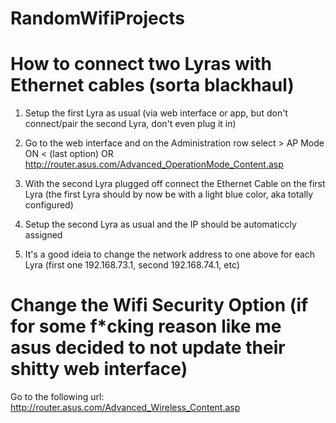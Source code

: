 # RandomWifiProjects

# How to connect two Lyras with Ethernet cables (sorta blackhaul)

1. Setup the first Lyra as usual (via web interface or app, but don't connect/pair the second Lyra, don't even plug it in)

2. Go to the web interface and on the Administration row select > AP Mode ON < (last option)
OR http://router.asus.com/Advanced_OperationMode_Content.asp 

3. With the second Lyra plugged off connect the Ethernet Cable on the first Lyra
        (the first Lyra should by now be with a light blue color, aka totally configured) 

4. Setup the second Lyra as usual and the IP should be automaticcly assigned

5. It's a good ideia to change the network address to one above for each Lyra (first one 192.168.73.1, second 192.168.74.1, etc)

# Change the Wifi Security Option (if for some f*cking reason like me asus decided to not update their shitty web interface)

Go to the following url: http://router.asus.com/Advanced_Wireless_Content.asp




